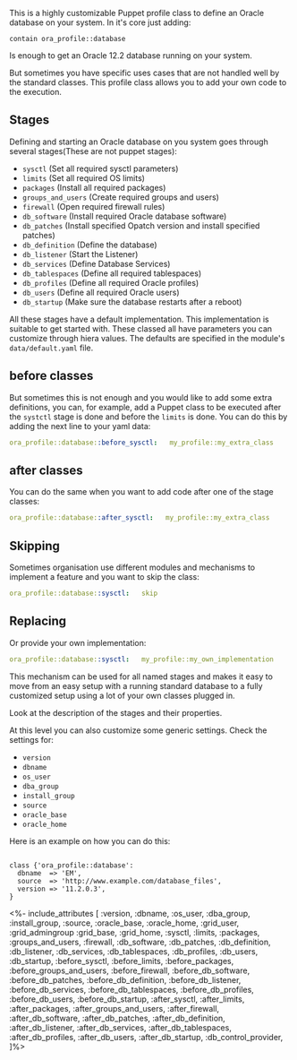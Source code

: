 This is a highly customizable Puppet profile class to define an Oracle database on your system. In it's core just adding:

```
contain ora_profile::database
```

Is enough to get an Oracle 12.2 database running on your system. 

But sometimes you have specific uses cases that are not handled well by the standard classes. This profile class allows you to add your own code to the execution.

## Stages

Defining and starting an Oracle database on you system goes through several stages(These are not puppet stages):

- `sysctl`           (Set all required sysctl parameters)
- `limits`           (Set all required OS limits)
- `packages`         (Install all required packages)
- `groups_and_users` (Create required groups and users)
- `firewall`         (Open required firewall rules)
- `db_software`      (Install required Oracle database software)
- `db_patches`       (Install specified Opatch version and install specified patches)
- `db_definition`    (Define the database)
- `db_listener`      (Start the Listener)
- `db_services`      (Define Database Services)
- `db_tablespaces`   (Define all required tablespaces)
- `db_profiles`      (Define all required Oracle profiles)
- `db_users`         (Define all required Oracle users)
- `db_startup`       (Make sure the database restarts after a reboot)

All these stages have a default implementation. This implementation is suitable to get started with. These classed all have parameters you can customize through hiera values. The defaults are specified in the module's `data/default.yaml` file. 

## before classes

But sometimes this is not enough and you would like to add some extra definitions, you can, for example, add a Puppet class to be executed after the `systctl` stage is done and before the `limits` is done. You can do this by adding the next line to your yaml data:

```yaml
ora_profile::database::before_sysctl:   my_profile::my_extra_class
```

## after classes

You can do the same when you want to add code after one of the stage classes:

```yaml
ora_profile::database::after_sysctl:   my_profile::my_extra_class
```

## Skipping

Sometimes organisation use different modules and mechanisms to implement a feature and you want to skip the class:

```yaml
ora_profile::database::sysctl:   skip
```

## Replacing

Or provide your own implementation:

```yaml
ora_profile::database::sysctl:   my_profile::my_own_implementation
```

This mechanism can be used for all named stages and makes it easy to move from an easy setup with a running standard database to a fully customized setup using a lot of your own classes plugged in.

Look at the description of the stages and their properties.

At this level you can also customize some generic settings. Check the settings for:

- `version`
- `dbname`
- `os_user`
- `dba_group`
- `install_group`
- `source`
- `oracle_base`
- `oracle_home`

Here is an example on how you can do this:

```puppet

class {'ora_profile::database':
  dbname  => 'EM',
  source  => 'http://www.example.com/database_files',
  version => '11.2.0.3',
}

```


<%- include_attributes [
  :version,
  :dbname,
  :os_user,
  :dba_group,
  :install_group,
  :source,
  :oracle_base,
  :oracle_home,
  :grid_user,
  :grid_admingroup
  :grid_base,
  :grid_home,
  :sysctl,
  :limits,
  :packages,
  :groups_and_users,
  :firewall,
  :db_software,
  :db_patches,
  :db_definition,
  :db_listener,
  :db_services,
  :db_tablespaces,
  :db_profiles,
  :db_users,
  :db_startup,
  :before_sysctl,
  :before_limits,
  :before_packages,
  :before_groups_and_users,
  :before_firewall,
  :before_db_software,
  :before_db_patches,
  :before_db_definition,
  :before_db_listener,
  :before_db_services,
  :before_db_tablespaces,
  :before_db_profiles,
  :before_db_users,
  :before_db_startup,
  :after_sysctl,
  :after_limits,
  :after_packages,
  :after_groups_and_users,
  :after_firewall,
  :after_db_software,
  :after_db_patches,
  :after_db_definition,
  :after_db_listener,
  :after_db_services,
  :after_db_tablespaces,
  :after_db_profiles,
  :after_db_users,
  :after_db_startup,
  :db_control_provider,
]%>


